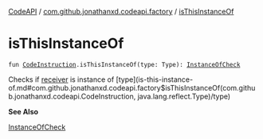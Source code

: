 [CodeAPI](../index.md) / [com.github.jonathanxd.codeapi.factory](index.md) / [isThisInstanceOf](.)

# isThisInstanceOf

`fun `[`CodeInstruction`](../com.github.jonathanxd.codeapi/-code-instruction.md)`.isThisInstanceOf(type: Type): `[`InstanceOfCheck`](../com.github.jonathanxd.codeapi.base/-instance-of-check/index.md)

Checks if [receiver](../com.github.jonathanxd.codeapi/-code-instruction.md) is instance of [type](is-this-instance-of.md#com.github.jonathanxd.codeapi.factory$isThisInstanceOf(com.github.jonathanxd.codeapi.CodeInstruction, java.lang.reflect.Type)/type)

**See Also**

[InstanceOfCheck](../com.github.jonathanxd.codeapi.base/-instance-of-check/index.md)

